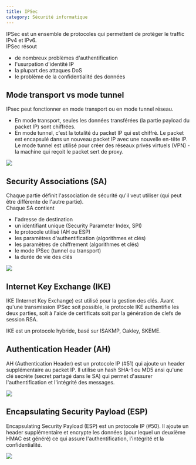 ```yaml
---
title: IPSec
category: Sécurité informatique
---
```


IPSec est un ensemble de protocoles qui permettent de protèger le traffic IPv4 et IPv6.  
IPSec résout
- de nombreux problèmes d'authentification
- l'usurpation d'identité IP
- la plupart des attaques DoS
- le problème de la confidentialité des données

## Mode transport vs mode tunnel

IPsec peut fonctionner en mode transport ou en mode tunnel réseau.
- En mode transport, seules les données transférées (la partie payload du packet IP) sont chiffrées.
- En mode tunnel, c'est la totalité du packet IP qui est chiffré. Le packet est encapsulé dans un nouveau packet IP avec une nouvelle en-tête IP. Le mode tunnel est utilisé pour créer des réseaux privés virtuels (VPN) - la machine qui reçoit le packet sert de proxy.

![](https://i.imgur.com/pWZFTiR.png)

## Security Associations (SA)

Chaque partie définit l'association de sécurité qu'il veut utiliser (qui peut être différente de l'autre partie).  
Chaque SA contient
- l'adresse de destination
- un identifiant unique (Security Parameter Index, SPI)
- le protocole utilisé (AH ou ESP)
- les paramètres d'authentification (algorithmes et clés) 
- les paramètres de chiffrement (algorithmes et clés) 
- le mode IPSec (tunnel ou transport)
- la durée de vie des clés

![](https://i.imgur.com/hjZWrXU.png)

## Internet Key Exchange (IKE)

IKE (Internet Key Exchange) est utilisé pour la gestion des clés. Avant qu'une transmission IPSec soit possible, le protocole IKE authentifie les deux parties, soit à l'aide de certificats soit par la génération de clefs de session RSA.

IKE est un protocole hybride, basé sur ISAKMP, Oakley,
SKEME.

## Authentication Header (AH)

AH (Authentication Header) est un protocole IP (#51) qui ajoute un header supplémentaire au packet IP. Il utilise un hash SHA-1 ou MD5 ansi qu'une clé secrète (secret partagé dans le SA) qui permet d'assurer l'authentification et l'intégrité des messages.

![](https://i.imgur.com/z2GoYEI.png)

## Encapsulating Security Payload (ESP)

Encapsulating Security Payload (ESP) est un protocole IP (#50). Il ajoute un header supplémentaire et encrypte les données (pour lequel un deuxième HMAC est généré) ce qui assure l'authentification, l'intégrité et la confidentialité.

![](https://i.imgur.com/yzyl6Rj.png)
